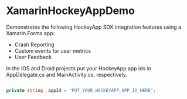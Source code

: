 # XamarinHockeyAppDemo
Demonstrates the following HockeyApp SDK integration features using a Xamarin.Forms app:

* Crash Reporting
* Custom events for user metrics
* User Feedback

In the iOS and Droid projects put your HockeyApp app ids in AppDelegate.cs and MainActivity.cs, respectively.

```C#

private string _appId = "PUT_YOUR_HOCKEYAPP_APP_ID_HERE";

```
